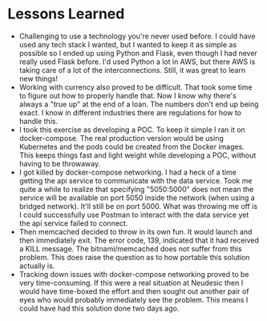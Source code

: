 # Lessons Learned

- Challenging to use a technology you're never used before. I could have used any tech stack I wanted, but I wanted to keep it as simple as possible so I ended up using Python and Flask, even though I had never really used Flask before. I'd used Python a lot in AWS, but there AWS is taking care of a lot of the interconnections. Still, it was great to learn new things! 
- Working with currency also proved to be difficult. That took some time to figure out how to properly handle that. Now I know why there's always a "true up" at the end of a loan. The numbers don't end up being exact. I know in different industries there are regulations for how to handle this.
- I took this exercise as developing a POC. To keep it simple I ran it on docker-compose. The real production version would be using Kubernetes and the pods could be created from the Docker images. This keeps things fast and light weight while developing a POC, without having to be throwaway.
- I got killed by docker-compose networking. I had a heck of a time getting the api service to communicate with the data service. Took me quite a while to realize that specifying "5050:5000" does not mean the service will be available on port 5050 inside the network (when using a bridged network). It'll still be on port 5000. What was throwing me off is I could successfully use Postman to interact with the data service yet the api service failed to connect.
- Then memcached decided to throw in its own fun. It would launch and then immediately exit. The error code, 139, indicated that it had received a KILL message. The bitnami/memcached does not suffer from this problem. This does raise the question as to how portable this solution actually is. 
- Tracking down issues with docker-compose networking proved to be very time-consuming. If this were a real situation at Neudesic then I would have time-boxed the effort and then sought out another pair of eyes who would probably immediately see the problem. This means I could have had this solution done two days ago.


